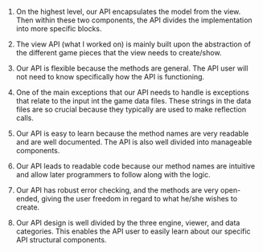 1. On the highest level, our API encapsulates the model from the view. Then within these two components,
the API divides the implementation into more specific blocks.
2. The view API (what I worked on) is mainly built upon the abstraction of the different game pieces
that the view needs to create/show. 
3. Our API is flexible because the methods are general. The API user will not need to know
specifically how the API is functioning. 
4. One of the main exceptions that our API needs to handle is exceptions that relate to the input
int the game data files. These strings in the data files are so crucial because they typically are 
used to make reflection calls.


1. Our API is easy to learn because the method names are very readable and are well documented. The
API is also well divided into manageable components.
2. Our API leads to readable code because our method names are intuitive and allow later programmers
to follow along with the logic.
3. Our API has robust error checking, and the methods are very open-ended, giving the user freedom
in regard to what he/she wishes to create.
4. Our API design is well divided by the three engine, viewer, and data categories. This enables the 
API user to easily learn about our specific API structural components. 